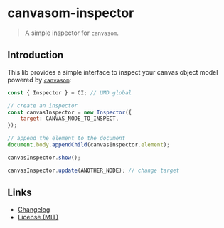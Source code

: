 # canvasom-inspector

> A simple inspector for `canvasom`.

## Introduction

This lib provides a simple interface to inspect your canvas object model
powered by [`canvasom`](https://github.com/huang2002/canvasom):

```javascript
const { Inspector } = CI; // UMD global

// create an inspector
const canvasInspector = new Inspector({
    target: CANVAS_NODE_TO_INSPECT,
});

// append the element to the document
document.body.appendChild(canvasInspector.element);

canvasInspector.show();

canvasInspector.update(ANOTHER_NODE); // change target
```

## Links

- [Changelog](./CHANGELOG)
- [License (MIT)](./LICENSE)
